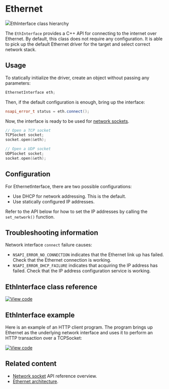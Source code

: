 # Ethernet

<span class="images">![](https://os.mbed.com/docs/v5.10/mbed-os-api-doxy/class_eth_interface.png)<span>EthInterface class hierarchy</span></span>

The `EthInterface` provides a C++ API for connecting to the internet over Ethernet.
By default, this class does not require any configuration. It is able to pick up the default
Ethernet driver for the target and select correct network stack.


## Usage

To statically initialize the driver, create an object without passing any parameters:

```cpp
EthernetInterface eth;
```

Then, if the default configuration is enough, bring up the interface:

```cpp
nsapi_error_t status = eth.connect();
```

Now, the interface is ready to be used for [network sockets](network-socket.html).

```cpp
// Open a TCP socket
TCPSocket socket;
socket.open(&eth);

// Open a UDP socket
UDPSocket socket;
socket.open(&eth);
```

## Configuration

For EthernetInterface, there are two possible configurations:

- Use DHCP for network addressing. This is the default.
- Use statically configured IP addresses.

Refer to the API below for how to set the IP addresses by calling the `set_network()` function.

## Troubleshooting information

Network interface `connect` failure causes:

- `NSAPI_ERROR_NO_CONNECTION` indicates that the Ethernet link up has failed. Check that the Ethernet connection is working.
- `NSAPI_ERROR_DHCP_FAILURE` indicates that acquiring the IP address has failed. Check that the IP address configuration service is working.

## EthInterface class reference

[![View code](https://www.mbed.com/embed/?type=library)](https://os.mbed.com/docs/v5.10/mbed-os-api-doxy/class_eth_interface.html)

## EthInterface example

Here is an example of an HTTP client program. The program brings up Ethernet as the underlying network interface and uses it to perform an HTTP transaction over a TCPSocket:

[![View code](https://www.mbed.com/embed/?url=https://os.mbed.com/teams/mbed_example/code/TCPSocket_Example/)](https://os.mbed.com/teams/mbed_example/code/TCPSocket_Example/file/50f1485931f1/main.cpp)

## Related content

- [Network socket](network-socket.html) API reference overview.
- [Ethernet architecture](/docs/v5.10/reference/ethernet-technology.html).
